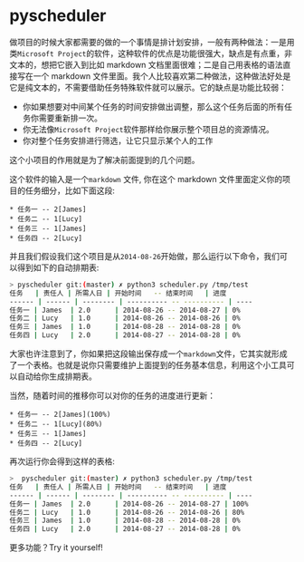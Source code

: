 pyscheduler
===========

做项目的时候大家都需要的做的一个事情是排计划安排，一般有两种做法：一是用类`Microsoft Project`的软件，这种软件的优点是功能很强大，缺点是有点重，非文本的，想把它嵌入到比如 markdown 文档里面很难；二是自己用表格的语法直接写在一个 markdown 文件里面。我个人比较喜欢第二种做法，这种做法好处是它是纯文本的，不需要借助任务特殊软件就可以展示。它的缺点是功能比较弱：

* 你如果想要对中间某个任务的时间安排做出调整，那么这个任务后面的所有任务你需要重新排一次。
* 你无法像`Microsoft Project`软件那样给你展示整个项目总的资源情况。
* 你对整个任务安排进行筛选，让它只显示某个人的工作

这个小项目的作用就是为了解决前面提到的几个问题。

这个软件的输入是一个`markdown` 文件, 你在这个 markdown 文件里面定义你的项目的任务细分，比如下面这段:

    * 任务一 -- 2[James]
    * 任务二 -- 1[Lucy]
    * 任务三 -- 1[James]
    * 任务四 -- 2[Lucy]

并且我们假设我们这个项目是从`2014-08-26`开始做，那么运行以下命令，我们可以得到如下的自动排期表:

```bash
> pyscheduler git:(master) ✗ python3 scheduler.py /tmp/test
任务   | 责任人 | 所需人日 | 开始时间   -- 结束时间   | 进度
------ | ------ | -------- | ---------- -- ---------- | ----
任务一 | James  | 2.0      | 2014-08-26 -- 2014-08-27 | 0%  
任务二 | Lucy   | 1.0      | 2014-08-26 -- 2014-08-26 | 0%  
任务三 | James  | 1.0      | 2014-08-28 -- 2014-08-28 | 0%  
任务四 | Lucy   | 2.0      | 2014-08-27 -- 2014-08-28 | 0% 
```

大家也许注意到了，你如果把这段输出保存成一个`markdown`文件，它其实就形成了一个表格。也就是说你只需要维护上面提到的任务基本信息，利用这个小工具可以自动给你生成排期表。
 
当然，随着时间的推移你可以对你的任务的进度进行更新：
 
    * 任务一 -- 2[James](100%)
    * 任务二 -- 1[Lucy](80%)
    * 任务三 -- 1[James]
    * 任务四 -- 2[Lucy]
    
再次运行你会得到这样的表格:

```bash
>  pyscheduler git:(master) ✗ python3 scheduler.py /tmp/test
任务   | 责任人 | 所需人日 | 开始时间   -- 结束时间   | 进度
------ | ------ | -------- | ---------- -- ---------- | ----
任务一 | James  | 2.0      | 2014-08-26 -- 2014-08-27 | 100%
任务二 | Lucy   | 1.0      | 2014-08-26 -- 2014-08-26 | 80% 
任务三 | James  | 1.0      | 2014-08-28 -- 2014-08-28 | 0%  
任务四 | Lucy   | 2.0      | 2014-08-27 -- 2014-08-28 | 0% 
```
 
 更多功能？Try it yourself!
